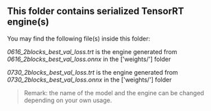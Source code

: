 ## This folder contains serialized TensorRT engine(s)

You may find the following file(s) inside this folder:

_0616_2blocks_best_val_loss.trt_ is the engine generated from _0616_2blocks_best_val_loss.onnx_ in the ['weights/'] folder

_0730_2blocks_best_val_loss.trt_ is the engine generated from _0730_2blocks_best_val_loss.onnx_ in the ['weights/'] folder


> Remark: the name of the model and the engine can be changed depending on your own usage.
